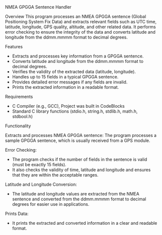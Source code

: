 NMEA GPGGA Sentence Handler

Overview
This program processes an NMEA GPGGA sentence (Global Positioning System Fix Data) and extracts relevant fields such as UTC time, latitude, longitude, GPS quality, altitude, and other related data. It performs error checking to ensure the integrity of the data and converts latitude and longitude from the ddmm.mmmm format to decimal degrees.

Features
- Extracts and processes key information from a GPGGA sentence.
- Converts latitude and longitude from the ddmm.mmmm format to decimal degrees.
- Verifies the validity of the extracted data (latitude, longitude).
- Handles up to 15 fields in a typical GPGGA sentence.
- Provides detailed error messages if any fields are invalid.
- Prints the extracted information in a readable format.

Requirements
- C Compiler (e.g., GCC), Project was built in CodeBlocks
- Standard C library functions (stdio.h, string.h, stdlib.h, math.h, stdbool.h)

Functionality

 Extracts and processes NMEA GPGGA sentence:
The program processes a sample GPGGA sentence, which is usually received from a GPS module.

Error Checking:
- The program checks if the number of fields in the sentence is valid (must be exactly 15 fields).
- It also checks the validity of time, latitude and longitude and ensures that they are within the acceptable ranges.

Latitude and Longitude Conversion:
- The latitude and longitude values are extracted from the NMEA sentence and converted from the ddmm.mmmm format to decimal degrees for easier use in applications.

 Prints Data:
- It prints the extracted and converted information in a clear and readable format.
